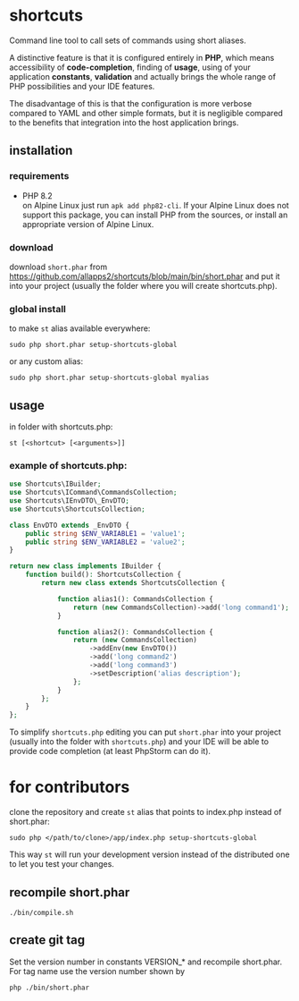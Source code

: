 # shortcuts

Command line tool to call sets of commands using short aliases.

A distinctive feature is that it is configured entirely in **PHP**, which means
accessibility of **code-completion**, finding of **usage**, using of your application **constants**, **validation** and actually brings
the whole range of PHP possibilities and your IDE features.

The disadvantage of this is that the configuration is more verbose compared to YAML and
other simple formats, but it is negligible compared to the benefits that integration
into the host application brings.

## installation

### requirements

- PHP 8.2\
  on Alpine Linux just run `apk add php82-cli`. If your Alpine Linux does
  not support this package, you can install PHP from the sources, or install an
  appropriate version of Alpine Linux.

### download

download `short.phar` from https://github.com/allapps2/shortcuts/blob/main/bin/short.phar
and put it into your project (usually the folder where you will create shortcuts.php).

### global install

to make `st` alias available everywhere:

`sudo php short.phar setup-shortcuts-global`

or any custom alias:

`sudo php short.phar setup-shortcuts-global myalias`

## usage

in folder with shortcuts.php:

`st [<shortcut> [<arguments>]]`

### example of shortcuts.php:

```php
use Shortcuts\IBuilder;
use Shortcuts\ICommand\CommandsCollection;
use Shortcuts\IEnvDTO\_EnvDTO;
use Shortcuts\ShortcutsCollection;

class EnvDTO extends _EnvDTO {
    public string $ENV_VARIABLE1 = 'value1';
    public string $ENV_VARIABLE2 = 'value2';
}

return new class implements IBuilder {
    function build(): ShortcutsCollection {
        return new class extends ShortcutsCollection {

            function alias1(): CommandsCollection {
                return (new CommandsCollection)->add('long command1');
            }

            function alias2(): CommandsCollection {
                return (new CommandsCollection)
                    ->addEnv(new EnvDTO())
                    ->add('long command2')
                    ->add('long command3')
                    ->setDescription('alias description');
                };
            }
        };
    }
};
```

To simplify `shortcuts.php` editing you can put `short.phar` into your project
(usually into the folder with `shortcuts.php`) and your IDE will be able to provide code
completion (at least PhpStorm can do it).

# for contributors

clone the repository and create `st` alias that points to index.php instead of
short.phar:

`sudo php </path/to/clone>/app/index.php setup-shortcuts-global`

This way `st` will run your development version instead of the distributed one to
let you test your changes.

## recompile short.phar

`./bin/compile.sh`

## create git tag

Set the version number in constants VERSION_* and recompile short.phar.\
For tag name use the version number shown by

`php ./bin/short.phar`
